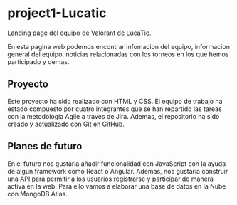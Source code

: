 # project1-Lucatic

Landing page del equipo de Valorant de LucaTic.

En esta pagina web podemos encontrar infomacion del equipo, informacion general del equipo, noticias relacionadas con los torneos en los que hemos participado y demas.

## Proyecto

Este proyecto ha sido realizado con HTML y CSS. El equipo de trabajo ha estado compuesto por cuatro integrantes que se han repartido las tareas con la metodologia Agile a traves de Jira. Ademas, el repositorio ha sido creado y actualizado con Git en GitHub.

## Planes de futuro

En el futuro nos gustaria añadir funcionalidad con JavaScript con la ayuda de algun framework como React o Angular. Ademas, nos gustaria construir una API para permitir a los usuarios registrarse y participar de manera activa en la web. Para ello vamos a elaborar una base de datos en la Nube con MongoDB Atlas.

